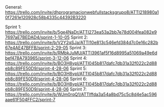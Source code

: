 General: https://trello.com/invite/dhprogramacionwebfullstacksgrupo8/ATTI218980a10f7261e120928c58b4335c44392B3220

Sprint 1: https://trello.com/invite/b/5ge4NaDr/ATTI273ea53a2bb7e78d004fea082e97697aE7BEDAD4/sprint-1-10-05
Sprint 2: https://trello.com/invite/b/V2Y2qSJa/ATTI10e813c546efd384d7c0e16c282b67e4AE47BFFB/sprint-2-29-05
Sprint 3: https://trello.com/invite/b/RMbkJuMU/ATTI3961af5f16d8995a51069a49e6dbef478A793965/sprint-3-12-06
Sprint 4: https://trello.com/invite/b/BO3H8vpl/ATTI045b817dafc7db31a32f022c2d88eb8c89FE50D9/sprint-4-28-06
Sprint 5: https://trello.com/invite/b/BO3H8vpl/ATTI045b817dafc7db31a32f022c2d88eb8c89FE50D9/sprint-4-28-06
Sprint 6: https://trello.com/invite/b/BO3H8vpl/ATTI045b817dafc7db31a32f022c2d88eb8c89FE50D9/sprint-4-28-06
Sprint 7: https://trello.com/invite/b/WJm0rqQ1/ATTIffda3a54a8bd75c5c8d4e5ac596aae61F504FFC2/sprint-7